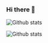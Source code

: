 ### Hi there 👋

![Github stats](https://github-readme-stats.vercel.app/api?username=mzaksana&theme=default&show_icons=true&count_private=true)

![Github stats](https://github-readme-streak-stats.herokuapp.com?user=mzaksana&hide_border=true)

<!--
**mzaksana/mzaksana** is a ✨ _special_ ✨ repository because its `README.md` (this file) appears on your GitHub profile.

Here are some ideas to get you started:

- 🔭 I’m currently working on ...
- 🌱 I’m currently learning ...
- 👯 I’m looking to collaborate on ...
- 🤔 I’m looking for help with ...
- 💬 Ask me about ...
- 📫 How to reach me: ...
- 😄 Pronouns: ...
- ⚡ Fun fact: ...
-->
